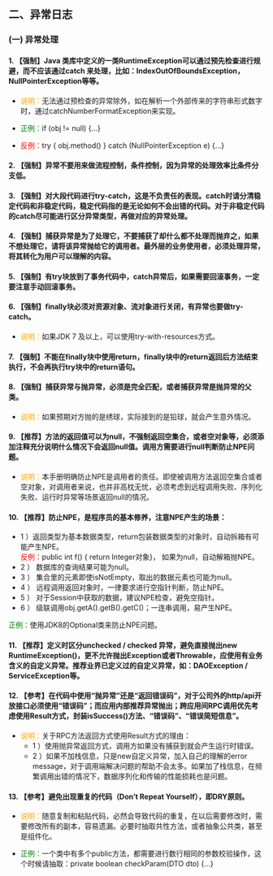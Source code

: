 ## 二、异常日志

### (一) 异常处理

#### 1. 【强制】Java 类库中定义的一类RuntimeException可以通过预先检查进行规避，而不应该通过catch 来处理，比如：IndexOutOfBoundsException，NullPointerException等等。

- <font color="orange">说明：</font>无法通过预检查的异常除外，如在解析一个外部传来的字符串形式数字时，通过catchNumberFormatException来实现。  

- <font color="green">正例：</font>if (obj != null) {...}

- <font color="red">反例：</font>try { obj.method() } catch (NullPointerException e) {...}

#### 2. 【强制】异常不要用来做流程控制，条件控制，因为异常的处理效率比条件分支低。

#### 3. 【强制】对大段代码进行try-catch，这是不负责任的表现。catch时请分清稳定代码和非稳定代码，稳定代码指的是无论如何不会出错的代码。对于非稳定代码的catch尽可能进行区分异常类型，再做对应的异常处理。

#### 4. 【强制】捕获异常是为了处理它，不要捕获了却什么都不处理而抛弃之，如果不想处理它，请将该异常抛给它的调用者。最外层的业务使用者，必须处理异常，将其转化为用户可以理解的内容。

#### 5. 【强制】有try块放到了事务代码中，catch异常后，如果需要回滚事务，一定要注意手动回滚事务。

#### 6. 【强制】finally块必须对资源对象、流对象进行关闭，有异常也要做try-catch。

- <font color="orange">说明：</font>如果JDK 7 及以上，可以使用try-with-resources方式。

#### 7. 【强制】不能在finally块中使用return，finally块中的return返回后方法结束执行，不会再执行try块中的return语句。

#### 8. 【强制】捕获异常与抛异常，必须是完全匹配，或者捕获异常是抛异常的父类。
- <font color="orange">说明：</font>如果预期对方抛的是绣球，实际接到的是铅球，就会产生意外情况。

#### 9. 【推荐】方法的返回值可以为null，不强制返回空集合，或者空对象等，必须添加注释充分说明什么情况下会返回null值。调用方需要进行null判断防止NPE问题。

- <font color="orange">说明：</font>本手册明确防止NPE是调用者的责任。即使被调用方法返回空集合或者空对象，对调用者来说，也并非高枕无忧，必须考虑到远程调用失败、序列化失败、运行时异常等场景返回null的情况。

#### 10. 【推荐】防止NPE，是程序员的基本修养，注意NPE产生的场景：

- 1 ）返回类型为基本数据类型，return包装数据类型的对象时，自动拆箱有可能产生NPE。  
    <font color="red">反例：</font>public int f() { return Integer对象}， 如果为null，自动解箱抛NPE。  
- 2 ） 数据库的查询结果可能为null。  
- 3 ） 集合里的元素即使isNotEmpty，取出的数据元素也可能为null。  
- 4 ） 远程调用返回对象时，一律要求进行空指针判断，防止NPE。  
- 5 ） 对于Session中获取的数据，建议NPE检查，避免空指针。  
- 6 ） 级联调用obj.getA().getB().getC()；一连串调用，易产生NPE。

<font color="green">正例：</font>使用JDK8的Optional类来防止NPE问题。

#### 11. 【推荐】定义时区分unchecked / checked 异常，避免直接抛出new RuntimeException()，更不允许抛出Exception或者Throwable，应使用有业务含义的自定义异常。推荐业界已定义过的自定义异常，如：DAOException / ServiceException等。

#### 12. 【参考】在代码中使用“抛异常”还是“返回错误码”，对于公司外的http/api开放接口必须使用“错误码”；而应用内部推荐异常抛出；跨应用间RPC调用优先考虑使用Result方式，封装isSuccess()方法、“错误码”、“错误简短信息”。

- <font color="orange">说明：</font>关于RPC方法返回方式使用Result方式的理由：
    - 1 ）使用抛异常返回方式，调用方如果没有捕获到就会产生运行时错误。
    - 2 ）如果不加栈信息，只是new自定义异常，加入自己的理解的error message，对于调用端解决问题的帮助不会太多。如果加了栈信息，在频繁调用出错的情况下，数据序列化和传输的性能损耗也是问题。

#### 13. 【参考】避免出现重复的代码（Don’t Repeat Yourself），即DRY原则。

- <font color="orange">说明：</font>随意复制和粘贴代码，必然会导致代码的重复，在以后需要修改时，需要修改所有的副本，容易遗漏。必要时抽取共性方法，或者抽象公共类，甚至是组件化。

- <font color="green">正例：</font>一个类中有多个public方法，都需要进行数行相同的参数校验操作，这个时候请抽取：private boolean checkParam(DTO dto) {...}